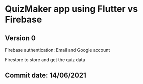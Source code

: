 # QuizMaker app using Flutter vs Firebase
## Version 0

Firebase authentication: Email and Google account

Firestore to store and get the quiz data

## Commit date: 14/06/2021
